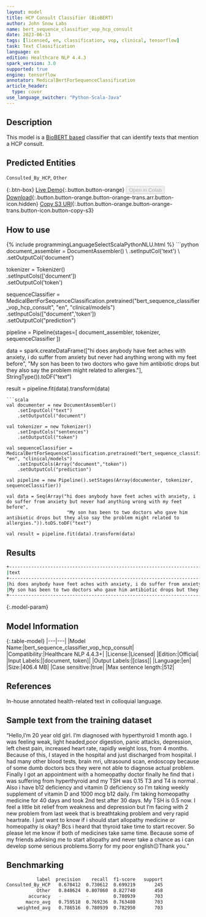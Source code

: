 ```yaml
---
layout: model
title: HCP Consult Classifier (BioBERT)
author: John Snow Labs
name: bert_sequence_classifier_vop_hcp_consult
date: 2023-06-13
tags: [licensed, en, classification, vop, clinical, tensorflow]
task: Text Classification
language: en
edition: Healthcare NLP 4.4.3
spark_version: 3.0
supported: true
engine: tensorflow
annotator: MedicalBertForSequenceClassification
article_header:
  type: cover
use_language_switcher: "Python-Scala-Java"
---
```


## Description

This model is a [BioBERT based](https://github.com/dmis-lab/biobert) classifier that can identify texts that mention a HCP consult.

## Predicted Entities

`Consulted_By_HCP`, `Other`

{:.btn-box}
[Live Demo](https://demo.johnsnowlabs.com/healthcare/VOP/){:.button.button-orange}
<button class="button button-orange" disabled>Open in Colab</button>
[Download](https://s3.amazonaws.com/auxdata.johnsnowlabs.com/clinical/models/bert_sequence_classifier_vop_hcp_consult_en_4.4.3_3.0_1686679279680.zip){:.button.button-orange.button-orange-trans.arr.button-icon.hidden}
[Copy S3 URI](s3://auxdata.johnsnowlabs.com/clinical/models/bert_sequence_classifier_vop_hcp_consult_en_4.4.3_3.0_1686679279680.zip){:.button.button-orange.button-orange-trans.button-icon.button-copy-s3}

## How to use



<div class="tabs-box" markdown="1">
{% include programmingLanguageSelectScalaPythonNLU.html %}
```python
document_assembler = DocumentAssembler() \
    .setInputCol('text') \
    .setOutputCol('document')

tokenizer = Tokenizer() \
    .setInputCols(['document']) \
    .setOutputCol('token')

sequenceClassifier = MedicalBertForSequenceClassification.pretrained("bert_sequence_classifier_vop_hcp_consult", "en", "clinical/models")\
    .setInputCols(["document",'token'])\
    .setOutputCol("prediction")

pipeline = Pipeline(stages=[
    document_assembler, 
    tokenizer,
    sequenceClassifier
])

data = spark.createDataFrame(["hi does anybody have feet aches with anxiety, i do suffer from anxiety but never had anything wrong with my feet before",
                              "My son has been to two doctors who gave him antibiotic drops but they also say the problem might related to allergies."], StringType()).toDF("text")
                              
result = pipeline.fit(data).transform(data)
```
```scala
val documenter = new DocumentAssembler() 
    .setInputCol("text") 
    .setOutputCol("document")

val tokenizer = new Tokenizer()
    .setInputCols("sentences")
    .setOutputCol("token")

val sequenceClassifier = MedicalBertForSequenceClassification.pretrained("bert_sequence_classifier_vop_hcp_consult", "en", "clinical/models")
    .setInputCols(Array("document","token"))
    .setOutputCol("prediction")

val pipeline = new Pipeline().setStages(Array(documenter, tokenizer, sequenceClassifier))

val data = Seq(Array("hi does anybody have feet aches with anxiety, i do suffer from anxiety but never had anything wrong with my feet before",
                      "My son has been to two doctors who gave him antibiotic drops but they also say the problem might related to allergies.")).toDS.toDF("text")

val result = pipeline.fit(data).transform(data)
```
</div>

## Results

```bash
+-----------------------------------------------------------------------------------------------------------------------+------------------+
|text                                                                                                                   |result            |
+-----------------------------------------------------------------------------------------------------------------------+------------------+
|hi does anybody have feet aches with anxiety, i do suffer from anxiety but never had anything wrong with my feet before|[Other]           |
|My son has been to two doctors who gave him antibiotic drops but they also say the problem might related to allergies. |[Consulted_By_HCP]|
+-----------------------------------------------------------------------------------------------------------------------+------------------+
```

{:.model-param}
## Model Information

{:.table-model}
|---|---|
|Model Name:|bert_sequence_classifier_vop_hcp_consult|
|Compatibility:|Healthcare NLP 4.4.3+|
|License:|Licensed|
|Edition:|Official|
|Input Labels:|[document, token]|
|Output Labels:|[class]|
|Language:|en|
|Size:|406.4 MB|
|Case sensitive:|true|
|Max sentence length:|512|

## References

In-house annotated health-related text in colloquial language.

## Sample text from the training dataset

“Hello,I’m 20 year old girl. I’m diagnosed with hyperthyroid 1 month ago. I was feeling weak, light headed,poor digestion, panic attacks, depression, left chest pain, increased heart rate, rapidly weight loss, from 4 months. Because of this, I stayed in the hospital and just discharged from hospital. I had many other blood tests, brain mri, ultrasound scan, endoscopy because of some dumb doctors bcs they were not able to diagnose actual problem. Finally I got an appointment with a homeopathy doctor finally he find that i was suffering from hyperthyroid and my TSH was 0.15 T3 and T4 is normal . Also i have b12 deficiency and vitamin D deficiency so I’m taking weekly supplement of vitamin D and 1000 mcg b12 daily. I’m taking homeopathy medicine for 40 days and took 2nd test after 30 days. My TSH is 0.5 now. I feel a little bit relief from weakness and depression but I’m facing with 2 new problem from last week that is breathtaking problem and very rapid heartrate. I just want to know if i should start allopathy medicine or homeopathy is okay? Bcs i heard that thyroid take time to start recover. So please let me know if both of medicines take same time. Because some of my friends advising me to start allopathy and never take a chance as i can develop some serious problems.Sorry for my poor english😐Thank you.”

## Benchmarking

```bash
           label  precision    recall  f1-score   support
Consulted_By_HCP   0.670412  0.730612  0.699219       245
           Other   0.848624  0.807860  0.827740       458
        accuracy   -         -         0.780939       703
       macro_avg   0.759518  0.769236  0.763480       703
    weighted_avg   0.786516  0.780939  0.782950       703
```
